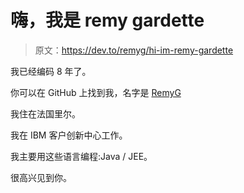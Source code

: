 # 嗨，我是 remy gardette

> 原文：<https://dev.to/remyg/hi-im-remy-gardette>

我已经编码 8 年了。

你可以在 GitHub 上找到我，名字是 [RemyG](https://github.com/RemyG)

我住在法国里尔。

我在 IBM 客户创新中心工作。

我主要用这些语言编程:Java / JEE。

很高兴见到你。